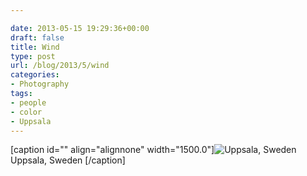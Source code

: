 ```yaml
---

date: 2013-05-15 19:29:36+00:00
draft: false
title: Wind
type: post
url: /blog/2013/5/wind
categories:
- Photography
tags:
- people
- color
- Uppsala
---
```


[caption id="" align="alignnone" width="1500.0"]![ Uppsala, Sweden ](/images/2013-05-15-20135wind/20130420-R0010342.jpg)
 Uppsala, Sweden [/caption]
